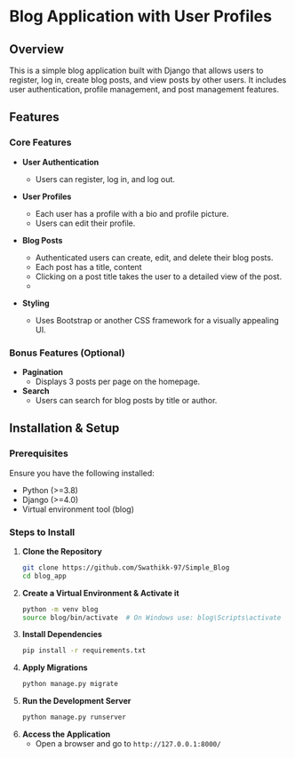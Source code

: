 # Blog Application with User Profiles

## Overview
This is a simple blog application built with Django that allows users to register, log in, create blog posts, and view posts by other users. It includes user authentication, profile management, and post management features.

## Features
### Core Features
- **User Authentication**
  - Users can register, log in, and log out.
 
- **User Profiles**
  - Each user has a profile with a bio and profile picture.
  - Users can edit their profile.
    
- **Blog Posts**
  - Authenticated users can create, edit, and delete their blog posts.
  - Each post has a title, content
  - Clicking on a post title takes the user to a detailed view of the post.
  - 
- **Styling**
  - Uses Bootstrap or another CSS framework for a visually appealing UI.

### Bonus Features (Optional)
- **Pagination**
  - Displays 3 posts per page on the homepage.
- **Search**
  - Users can search for blog posts by title or author.

## Installation & Setup
### Prerequisites
Ensure you have the following installed:
- Python (>=3.8)
- Django (>=4.0)
- Virtual environment tool (blog)

### Steps to Install
1. **Clone the Repository**
   ```sh
   git clone https://github.com/Swathikk-97/Simple_Blog
   cd blog_app
   ```
2. **Create a Virtual Environment & Activate it**
   ```sh
   python -m venv blog
   source blog/bin/activate  # On Windows use: blog\Scripts\activate
   ```
3. **Install Dependencies**
   ```sh
   pip install -r requirements.txt
   ```
4. **Apply Migrations**
   ```sh
   python manage.py migrate
   ```
5. **Run the Development Server**
   ```sh
   python manage.py runserver
   ```
6. **Access the Application**
   - Open a browser and go to `http://127.0.0.1:8000/`




